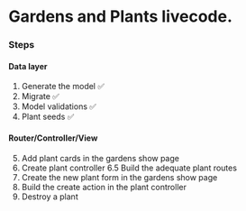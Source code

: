 # Gardens and Plants livecode.

### Steps

#### Data layer

1. Generate the model ✅
2. Migrate ✅
3. Model validations ✅
4. Plant seeds ✅

#### Router/Controller/View

5. Add plant cards in the gardens show page
6. Create plant controller
6.5 Build the adequate plant routes
7. Create the new plant form in the gardens show page
8. Build the create action in the plant controller
9. Destroy a plant